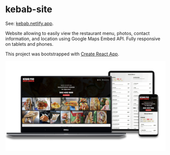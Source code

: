 # kebab-site

See: [kebab.netlify.app](https://kebab.netlify.app/).

Website allowing to easily view the restaurant menu, photos, contact information, and location using Google Maps Embed API. Fully responsive on tablets and phones.

This project was bootstrapped with [Create React App](https://github.com/facebook/create-react-app).

![Kebab-site mockup on laptop, tablet and phone](./public/readme-images/mockup-2.png)
